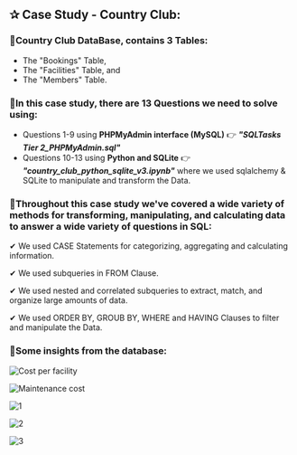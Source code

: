 ## ✰ Case Study - Country Club:

### 🌟Country Club DataBase, contains 3 Tables: 
   * The "Bookings" Table,
   * The "Facilities" Table, and
   * The "Members" Table.
   
       
### 🌟In this case study, there are 13 Questions we need to solve using: 
   * Questions 1-9 using **PHPMyAdmin interface (MySQL)** 👉 ***"SQLTasks Tier 2_PHPMyAdmin.sql"***
   * Questions 10-13 using **Python and SQLite** 👉 ***"country_club_python_sqlite_v3.ipynb"*** where we used sqlalchemy & SQLite to manipulate and transform the Data.
   
### 🌟Throughout this case study we've covered a wide variety of methods for transforming, manipulating, and calculating data to answer a wide variety of questions in SQL: 
   ✔ We used CASE Statements for categorizing, aggregating and calculating information.
   
   ✔ We used subqueries in FROM Clause.
   
   ✔ We used nested and correlated subqueries to extract, match, and organize large amounts of data.
   
   ✔ We used ORDER BY, GROUB BY, WHERE and HAVING Clauses to filter and manipulate the Data.
   
### 🌟Some insights from the database:

![Cost per facility](https://user-images.githubusercontent.com/67468718/103147177-8bc1a900-4707-11eb-8074-7c4c8abb1b12.JPG)

![Maintenance cost](https://user-images.githubusercontent.com/67468718/103147184-95e3a780-4707-11eb-8f63-ae59c54f35d8.JPG)

   ![1](https://user-images.githubusercontent.com/67468718/103179133-ac8c1a80-483d-11eb-81f3-454fa6091166.JPG)

![2](https://user-images.githubusercontent.com/67468718/103179139-b57cec00-483d-11eb-81fe-90667e0ebc51.JPG)

![3](https://user-images.githubusercontent.com/67468718/103179143-bca3fa00-483d-11eb-8c9f-6eab8ec6e212.JPG)

    

